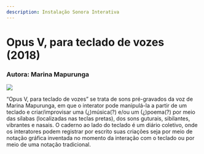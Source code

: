 ```yaml
---
description: Instalação Sonora Interativa
---
```


# Opus V, para teclado de vozes \(2018\)

### Autora: Marina Mapurunga

![](../../../../.gitbook/assets/img_3717.JPG)

“Opus V, para teclado de vozes” se trata de sons pré-gravados da voz de Marina Mapurunga, em que o interator pode manipulá-la a partir de um teclado e criar/improvisar uma \(¿\)música\(?\) e/ou um \(¿\)poema\(?\) por meio das sílabas \(localizadas nas teclas pretas\), dos sons guturais, sibilantes, vibrantes e nasais. O caderno ao lado do teclado é um diário coletivo, onde os interatores podem registrar por escrito suas criações seja por meio de notação gráfica inventada no momento da interação com o teclado ou por meio de uma notação tradicional.

